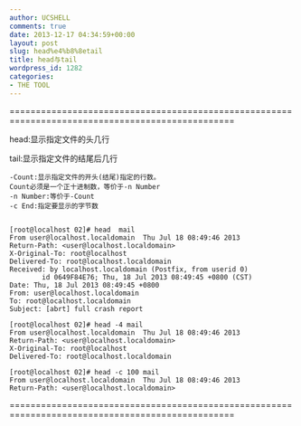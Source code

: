 ```yaml
---
author: UCSHELL
comments: true
date: 2013-12-17 04:34:59+00:00
layout: post
slug: head%e4%b8%8etail
title: head与tail
wordpress_id: 1282
categories:
- THE TOOL
---
```


=================================================================================================

head:显示指定文件的头几行

tail:显示指定文件的结尾后几行

	-Count:显示指定文件的开头(结尾)指定的行数。
	Count必须是一个正十进制数，等价于-n Number
	-n Number:等价于-Count
	-c End:指定要显示的字节数

    
    [root@localhost 02]# head  mail
    From user@localhost.localdomain  Thu Jul 18 08:49:46 2013
    Return-Path: <user@localhost.localdomain>
    X-Original-To: root@localhost
    Delivered-To: root@localhost.localdomain
    Received: by localhost.localdomain (Postfix, from userid 0)
            id 0649F84E76; Thu, 18 Jul 2013 08:49:45 +0800 (CST)
    Date: Thu, 18 Jul 2013 08:49:45 +0800
    From: user@localhost.localdomain
    To: root@localhost.localdomain
    Subject: [abrt] full crash report
    
    [root@localhost 02]# head -4 mail
    From user@localhost.localdomain  Thu Jul 18 08:49:46 2013
    Return-Path: <user@localhost.localdomain>
    X-Original-To: root@localhost
    Delivered-To: root@localhost.localdomain
    
    [root@localhost 02]# head -c 100 mail
    From user@localhost.localdomain  Thu Jul 18 08:49:46 2013
    Return-Path: <user@localhost.localdomain>


=================================================================================================
